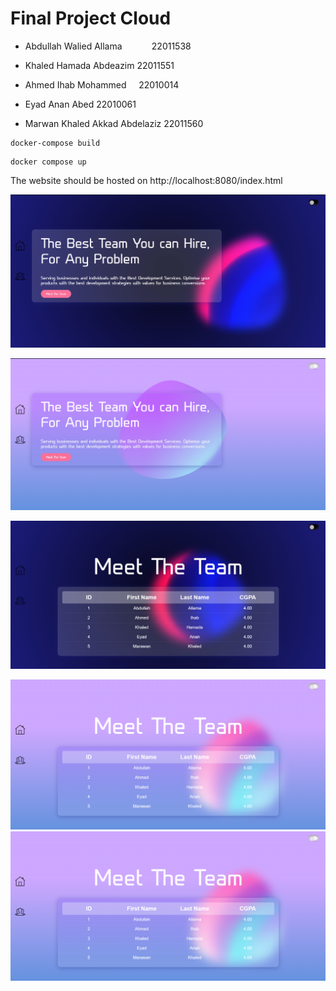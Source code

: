 # Final Project Cloud

- Abdullah Walied Allama            22011538

- Khaled Hamada Abdeazim       22011551

- Ahmed Ihab Mohammed          22010014

- Eyad Anan Abed                          22010061

- Marwan Khaled Akkad Abdelaziz       22011560 

```
docker-compose build
```

```
docker compose up 
```

The website should be hosted on http://localhost:8080/index.html

![image](assets/team_dark.png)

![image](assets/Home_light.png)

![image](assets/Home_dark.png)

![image](assets/team_light.png)![image](assets/team_light.png)
